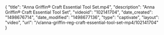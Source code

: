 {
    "title": "Anna Griffin&reg; Craft Essential Tool Set.mp4",
    "description": "Anna Griffin&reg; Craft Essential Tool Set",
    "videoid": "102141704",
    "date_created": "1498676714",
    "date_modified": "1498677136",
    "type": "captivate",
    "layout": "video",
    "url": "\/v\/anna-griffin-reg-craft-essential-tool-set-mp4\/102141704"
}